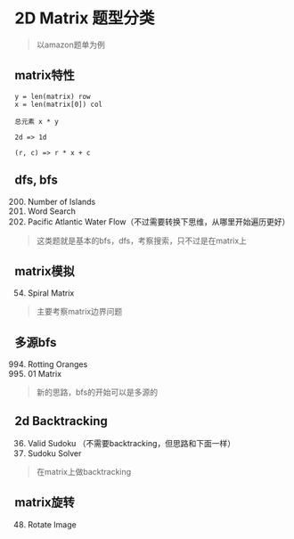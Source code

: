 # 2D Matrix 题型分类
> 以amazon题单为例


## matrix特性

```
y = len(matrix) row
x = len(matrix[0]) col

总元素 x * y

2d => 1d

(r, c) => r * x + c
```

## dfs, bfs

200. Number of Islands  
79. Word Search  
417. Pacific Atlantic Water Flow（不过需要转换下思维，从哪里开始遍历更好）

> 这类题就是基本的bfs，dfs，考察搜索，只不过是在matrix上

## matrix模拟

54. Spiral Matrix  

> 主要考察matrix边界问题

## 多源bfs

994. Rotting Oranges  
542. 01 Matrix  

> 新的思路，bfs的开始可以是多源的

## 2d Backtracking

36. Valid Sudoku （不需要backtracking，但思路和下面一样）  
37. Sudoku Solver  

> 在matrix上做backtracking

## matrix旋转

48. Rotate Image  











